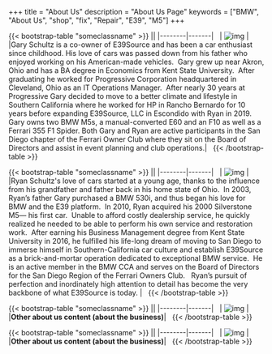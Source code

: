 +++
title = "About Us"
description = "About Us Page"
keywords = ["BMW", "About Us", "shop", "fix", "Repair", "E39", "M5"]
+++


{{< bootstrap-table "someclassname" >}}
||
|--------|-------|
&nbsp;
| ![img](../img/MEWP1342_resized.png) |
&nbsp;
|Gary Schultz is a co-owner of E39Source and has been a car enthusiast since childhood.  His love of cars was passed down from his father who enjoyed working on his American-made vehicles.  Gary grew up near Akron, Ohio and has a BA degree in Economics from Kent State University.  After graduating he worked for Progressive Corporation headquartered in Cleveland, Ohio as an IT Operations Manager.  After nearly 30 years at Progressive Gary decided to move to a better climate and lifestyle in Southern California where he worked for HP in Rancho Bernardo for 10 years before expanding E39Source, LLC in Escondido with Ryan in 2019.
Gary owns two BMW M5s, a manual-converted E60 and an F10 as well as a Ferrari 355 F1 Spider.  Both Gary and Ryan are active participants in the San Diego chapter of the Ferrari Owner Club where they sit on the Board of Directors and assist in event planning and club operations.|
&nbsp;
{{< /bootstrap-table >}}

{{< bootstrap-table "someclassname" >}}
||
|--------|-------|
&nbsp;
| ![img](../img/Ryan-Icon2_resized.png) |
&nbsp;
|Ryan Schultz's love of cars started at a young age, thanks to the influence from his grandfather and father back in his home state of Ohio.  In 2003, Ryan’s father Gary purchased a BMW 530i, and thus began his love for BMW and the E39 platform.  In 2010, Ryan acquired his 2000 Silverstone M5— his first car.  Unable to afford costly dealership service, he quickly realized he needed to be able to perform his own service and restoration work.  After earning his Business Management degree from Kent State University in 2016, he fulfilled his life-long dream of moving to San Diego to immerse himself in Southern-California car culture and establish E39Source as a brick-and-mortar operation dedicated to exceptional BMW service.  He is an active member in the BMW CCA and serves on the Board of Directors for the San Diego Region of the Ferrari Owners Club.   Ryan’s pursuit of perfection and inordinately high attention to detail has become the very backbone of what E39Source is today.
|
&nbsp;
{{< /bootstrap-table >}}

{{< bootstrap-table "someclassname" >}}
||
|--------|-------|
&nbsp;
| ![img](../img/Person2.png) |
&nbsp;
|**Other about us content (about the business)**|
&nbsp;
{{< /bootstrap-table >}}

{{< bootstrap-table "someclassname" >}}
||
|--------|-------|
&nbsp;
| ![img](../img/Person2.png) |
&nbsp;
|**Other about us content (about the business)**|
&nbsp;
{{< /bootstrap-table >}}

&nbsp;

